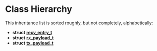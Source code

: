 
# Class Hierarchy

This inheritance list is sorted roughly, but not completely, alphabetically:


* **struct** [**recv\_entry\_t**](structrecv__entry__t.md) 
* **struct** [**rx\_payload\_t**](structrx__payload__t.md) 
* **struct** [**tx\_payload\_t**](structtx__payload__t.md) 

